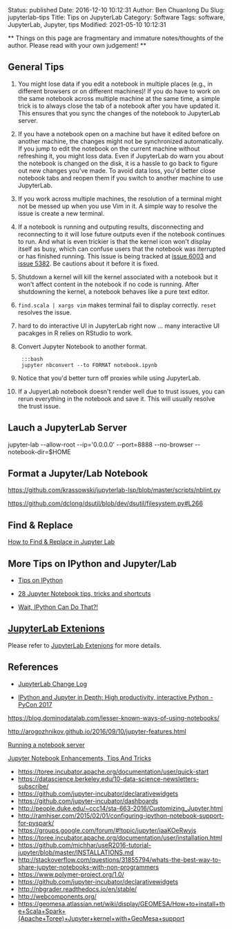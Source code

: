 Status: published
Date: 2016-12-10 10:12:31
Author: Ben Chuanlong Du
Slug: jupyterlab-tips
Title: Tips on JupyterLab
Category: Software
Tags: software, JupyterLab, Jupyter, tips
Modified: 2021-05-10 10:12:31

**
Things on this page are
fragmentary and immature notes/thoughts of the author.
Please read with your own judgement!
**


## General Tips

1. You might lose data if you edit a notebook in multiple places 
    (e.g., in different browsers or on different machines)!
    If you do have to work on the same notebook across multiple machine at the same time,
    a simple trick is to always close the tab of a notebook after you have updated it.
    This ensures that you sync the changes of the notebook to JupyterLab server.

2. If you have a notebook open on a machine 
    but have it edited before on another machine, 
    the changes might not be synchronized automatically.
    If you jump to edit the notebook on the current machine without refreshing it, 
    you might loss data.
    Even if JupyterLab do warn you about the notebook is changed on the disk,
    it is a hassle to go back to figure out new changes you've made.
    To avoid data loss,
    you'd better close notebook tabs and reopen them
    if you switch to another machine to use JupyterLab. 

3. If you work across multiple machines, 
    the resolution of a terminal might not be messed up when you use Vim in it.
    A simple way to resolve the issue is create a new terminal.

4. If a notebook is running and outputing results, 
    disconnecting and reconnecting to it will lose future outputs
    even if the notebook continues to run.
    And what is even trickier is that the kernel icon won't display itself as busy,
    which can confuse users that the notebook was iterrupted or has finished running.
    This issue is being tracked at 
    [issue 6003](https://github.com/jupyterlab/jupyterlab/issues/6003)
    and
    [issue 5382](https://github.com/jupyterlab/jupyterlab/issues/5382).
    Be cautions about it before it is fixed.

2. Shutdown a kernel will kill the kernel associated with a notebook
    but it won't affect content in the notebook if no code is running. 
    After shutdowning the kernel, 
    a notebook behaves like a pure text editor.

1. `find.scala | xargs vim` makes terminal fail to display correctly.
    `reset` resolves the issue.

2. hard to do interactive UI in JupyterLab right now ...
    many interactive UI pacakges in R relies on RStudio to work.

3. Convert Jupyter Notebook to another format.

        :::bash
        jupyter nbconvert --to FORMAT notebook.ipynb

4. Notice that you'd better turn off proxies while using JupyterLab. 

5. If a JupyerLab notebook doesn't render well due to trust issues, 
    you can rerun everything in the notebook and save it. 
    This will usually resolve the trust issue.

## Lauch a JupyterLab Server 

jupyter-lab --allow-root --ip='0.0.0.0' --port=8888 --no-browser --notebook-dir=$HOME

## Format a Jupyter/Lab Notebook 

https://github.com/krassowski/jupyterlab-lsp/blob/master/scripts/nblint.py

https://github.com/dclong/dsutil/blob/dev/dsutil/filesystem.py#L266

## Find & Replace 

[How to Find & Replace in Jupyter Lab](https://stackoverflow.com/questions/59498649/how-to-find-replace-in-jupyter-lab)

## More Tips on IPython and Jupyter/Lab

- [Tips on IPython](http://www.legendu.net/misc/blog/ipython-tips/)

- [28 Jupyter Notebook tips, tricks and shortcuts](https://www.dataquest.io/blog/jupyter-notebook-tips-tricks-shortcuts/)

- [Wait, IPython Can Do That?!](https://ep2019.europython.eu/media/conference/slides/cBeHNyZ-wait-ipython-can-do-that.pdf)

## [JupyterLab Extenions](http://www.legendu.net/misc/blog/useful-tools-extensions-for-jupyterlab/)
Please refer to
[JupyterLab Extenions](http://www.legendu.net/misc/blog/useful-tools-extensions-for-jupyterlab/)
for more details.

## References

- [JupyterLab Change Log](https://jupyterlab.readthedocs.io/en/stable/getting_started/changelog.html)

- [IPython and Jupyter in Depth: High productivity, interactive Python - PyCon 2017](https://www.youtube.com/watch?v=VQBZ2MqWBZI)

https://blog.dominodatalab.com/lesser-known-ways-of-using-notebooks/

http://arogozhnikov.github.io/2016/09/10/jupyter-features.html

[Running a notebook server](http://jupyter-notebook.readthedocs.io/en/latest/public_server.html)

[Jupyter Notebook Enhancements, Tips And Tricks](https://forums.fast.ai/t/jupyter-notebook-enhancements-tips-and-tricks/17064)


- https://toree.incubator.apache.org/documentation/user/quick-start
- https://datascience.berkeley.edu/10-data-science-newsletters-subscribe/ 
- https://github.com/jupyter-incubator/declarativewidgets
- https://github.com/jupyter-incubator/dashboards
- http://people.duke.edu/~ccc14/sta-663-2016/Customizing_Jupyter.html
- http://ramhiser.com/2015/02/01/configuring-ipython-notebook-support-for-pyspark/
- https://groups.google.com/forum/#!topic/jupyter/iaaKOeRwyjs
- https://toree.incubator.apache.org/documentation/user/installation.html
- https://github.com/michhar/useR2016-tutorial-jupyter/blob/master/INSTALLATIONS.md
- http://stackoverflow.com/questions/31855794/whats-the-best-way-to-share-jupyter-notebooks-with-non-programmers
- https://www.polymer-project.org/1.0/
- https://github.com/jupyter-incubator/declarativewidgets
- http://nbgrader.readthedocs.io/en/stable/
- http://webcomponents.org/
- https://geomesa.atlassian.net/wiki/display/GEOMESA/How+to+install+the+Scala+Spark+(Apache+Toree)+Jupyter+kernel+with+GeoMesa+support
